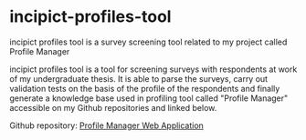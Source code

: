 # incipict-profiles-tool
incipict profiles tool is a survey screening tool related to my project called Profile Manager

incipict profiles tool is a tool for screening surveys with respondents at work of my undergraduate thesis.
It is able to parse the surveys, carry out validation tests on the basis of the profile of the respondents and finally generate a knowledge base used in profiling tool called "Profile Manager" accessible on my Github repositories and linked below.

Github repository: [Profile Manager Web Application](https://github.com/dantel19/profile-manager)
